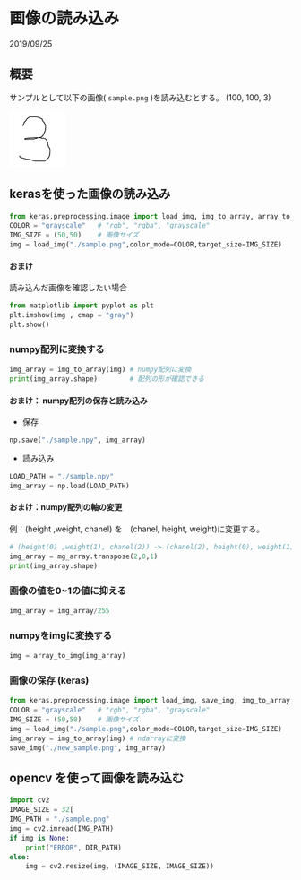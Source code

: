 # 画像の読み込み
2019/09/25

## 概要

サンプルとして以下の画像( `sample.png` )を読み込むとする。
(100, 100, 3)

![sample.png](3.png)


## kerasを使った画像の読み込み

```py
from keras.preprocessing.image import load_img, img_to_array, array_to_img
COLOR = "grayscale"   # "rgb", "rgba", "grayscale"
IMG_SIZE = (50,50)    # 画像サイズ
img = load_img("./sample.png",color_mode=COLOR,target_size=IMG_SIZE)
```

#### おまけ

読み込んだ画像を確認したい場合

```py
from matplotlib import pyplot as plt
plt.imshow(img , cmap = "gray")
plt.show()
```

### numpy配列に変換する

```py
img_array = img_to_array(img) # numpy配列に変換
print(img_array.shape)        # 配列の形が確認できる
```

#### おまけ： numpy配列の保存と読み込み

- 保存
```py
np.save("./sample.npy", img_array)
```

- 読み込み
```py
LOAD_PATH = "./sample.npy"
img_array = np.load(LOAD_PATH)
```


#### おまけ：numpy配列の軸の変更
例：(height ,weight, chanel) を　(chanel, height, weight)に変更する。

```py
# (height(0) ,weight(1), chanel(2)) -> (chanel(2), height(0), weight(1))
img_array = mg_array.transpose(2,0,1) 
print(img_array.shape)
```

### 画像の値を0~1の値に抑える 

```py
img_array = img_array/255
```

### numpyをimgに変換する

```py
img = array_to_img(img_array)
```

### 画像の保存 (keras)

```py
from keras.preprocessing.image import load_img, save_img, img_to_array, array_to_img
COLOR = "grayscale"   # "rgb", "rgba", "grayscale"
IMG_SIZE = (50,50)    # 画像サイズ
img = load_img("./sample.png",color_mode=COLOR,target_size=IMG_SIZE)
img_array = img_to_array(img) # ndarrayに変換
save_img("./new_sample.png", img_array)
```

## opencv を使って画像を読み込む

```py
import cv2
IMAGE_SIZE = 32[
IMG_PATH = "./sample.png"
img = cv2.imread(IMG_PATH)
if img is None:
	print("ERROR", DIR_PATH)
else:
	img = cv2.resize(img, (IMAGE_SIZE, IMAGE_SIZE))
```

